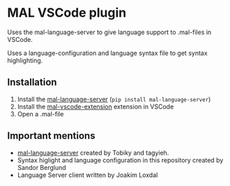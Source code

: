 # MAL VSCode plugin

Uses the mal-language-server to give language support to .mal-files in VSCode.

Uses a language-configuration and language syntax file to get syntax highlighting.

## Installation

1. Install the [mal-language-server](https://pypi.org/project/mal-language-server/) (`pip install mal-language-server`)
2. Install the [mal-vscode-extension](https://marketplace.visualstudio.com/items?itemName=mal-lang.mal-vscode-extension) extension in VSCode
3. Open a .mal-file

## Important mentions

- [mal-language-server](https://github.com/mal-lang/mal-ls) created by Tobiky and tagyieh.
- Syntax higlight and language configuration in this repository created by Sandor Berglund
- Language Server client written by Joakim Loxdal
